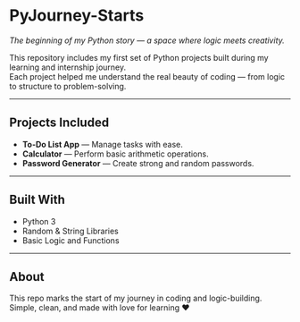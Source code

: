 # PyJourney-Starts

*The beginning of my Python story — a space where logic meets creativity.*

This repository includes my first set of Python projects built during my learning and internship journey.  
Each project helped me understand the real beauty of coding — from logic to structure to problem-solving.

---

## Projects Included
- **To-Do List App** — Manage tasks with ease.
- **Calculator** — Perform basic arithmetic operations.
- **Password Generator** — Create strong and random passwords.


---

## Built With
- Python 3  
- Random & String Libraries  
- Basic Logic and Functions

---

## About
This repo marks the start of my journey in coding and logic-building.  
Simple, clean, and made with love for learning ❤️
